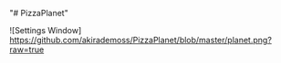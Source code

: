 "# PizzaPlanet" 

![Settings Window]
https://github.com/akirademoss/PizzaPlanet/blob/master/planet.png?raw=true
